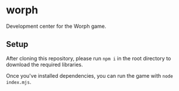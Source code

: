 # worph
Development center for the Worph game.

## Setup
After cloning this repository, please run `npm i` in the root directory to download the required libraries.

Once you've installed dependencies, you can run the game with `node index.mjs`.
